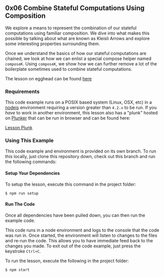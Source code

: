 ## 0x06 Combine Stateful Computations Using Composition

We explore a means to represent the combination of our stateful computations
using familiar composition. We dive into what makes this possible by talking
about what are known as Kleisli Arrows and explore some interesting properties
surrounding them.

Once we understand the basics of how our stateful computations are chained, we
look at how we can enlist a special compose helper named `composeK`. Using
`composeK`, we show how we can further remove a lot of the boilerplate sometimes
used to combine stateful computations.

The lesson on egghead can be found [here][5]

### Requirements
This code example runs on a POSIX based system (Linux, OSX, etc) in a [nodejs][2] environment
requiring a version greater than `4.2.x` to be run. If you *have* to work in another environment,
this lesson also has a "plunk" hosted on [Plunker][3] that can be run in browser and can be found
here:

[Lesson Plunk][4]

### Using This Example
This code example and environment is provided on its own branch. To run this locally, just clone
this repository down, check out this branch and run the following commands:

#### Setup Your Dependencies
To setup the lesson, execute this command in the project folder:

```
$ npm run setup
```

#### Run The Code
Once all dependencies have been pulled down, you can then run the example code.

This code runs in a node environment and logs to the console that the code was run in. Once
started, the environment will listen to changes to the files and re-run the code. This allows
you to have immediate feed back to the changes you made. To exit out of the code example,
just press the keystroke `Ctrl+C`.

To run the lesson, execute the following in the project folder:

```
$ npm start
```

[1]: https://egghead.io/instructors/ian-hofmann-hicks
[2]: https://nodejs.org/
[3]: https://plnkr.co/

[4]: https://embed.plnkr.co/github/eggheadio-projects/getting-to-know-the-state-monad-in-javascript/0x06-compose-computations/plnkr?show=script.js,preview
[5]: https://egghead.io/lessons/javascript-combine-stateful-computations-using-composition
